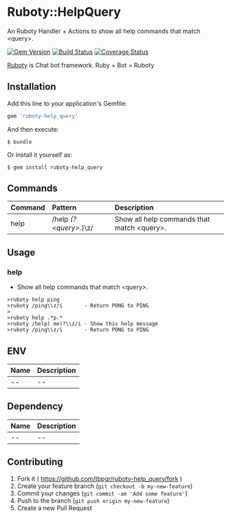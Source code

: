 # Ruboty::HelpQuery

An Ruboty Handler + Actions to show all help commands that match &lt;query&gt;.

[![Gem Version](https://badge.fury.io/rb/ruboty-help_query.svg)](http://badge.fury.io/rb/ruboty-help_query)
[![Build Status](https://travis-ci.org/tbpgr/ruboty-help_query.png?branch=master)](https://travis-ci.org/tbpgr/ruboty-help_query)
[![Coverage Status](https://coveralls.io/repos/tbpgr/ruboty-help_query/badge.png)](https://coveralls.io/r/tbpgr/ruboty-help_query)

[Ruboty](https://github.com/r7kamura/ruboty) is Chat bot framework. Ruby + Bot = Ruboty

## Installation

Add this line to your application's Gemfile:

```ruby
gem 'ruboty-help_query'
```

And then execute:

    $ bundle

Or install it yourself as:

    $ gem install ruboty-help_query


## Commands

|Command|Pattern|Description|
|:--|:--|:--|
|help|/help *(?&lt;query&gt;.*)\z/|Show all help commands that match &lt;query&gt;.|

## Usage
### help
* Show all help commands that match &lt;query&gt;.

~~~
>ruboty help ping
>ruboty /ping\\z/i       - Return PONG to PING
>
>ruboty help .*p.*
>ruboty /help( me)?\\z/i - Show this help message
>ruboty /ping\\z/i       - Return PONG to PING
~~~

## ENV

|Name|Description|
|:--|:--|
|--|--|

## Dependency

|Name|Description|
|:--|:--|
|--|--|

## Contributing

1. Fork it ( https://github.com/tbpgr/ruboty-help_query/fork )
2. Create your feature branch (`git checkout -b my-new-feature`)
3. Commit your changes (`git commit -am 'Add some feature'`)
4. Push to the branch (`git push origin my-new-feature`)
5. Create a new Pull Request
